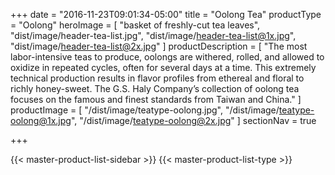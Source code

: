 +++
date = "2016-11-23T09:01:34-05:00"
title = "Oolong Tea"
productType = "Oolong"
heroImage = [
    "basket of freshly-cut tea leaves",
    "dist/image/header-tea-list.jpg",
    "dist/image/header-tea-list@1x.jpg",
    "dist/image/header-tea-list@2x.jpg"
]
productDescription = [
    "The most labor-intensive teas to produce, oolongs are withered, rolled, and allowed to oxidize in repeated cycles, often for several days at a time. This extremely technical production results in flavor profiles from ethereal and floral to richly honey-sweet. The G.S. Haly Company’s collection of oolong tea focuses on the famous and finest standards from Taiwan and China."
]
productImage = [
    "/dist/image/teatype-oolong.jpg",
    "/dist/image/teatype-oolong@1x.jpg",
    "/dist/image/teatype-oolong@2x.jpg"
]
sectionNav = true

+++

<div class="body-wrap masterProductList">
    {{< master-product-list-sidebar >}}
    {{< master-product-list-type >}}
</div>
